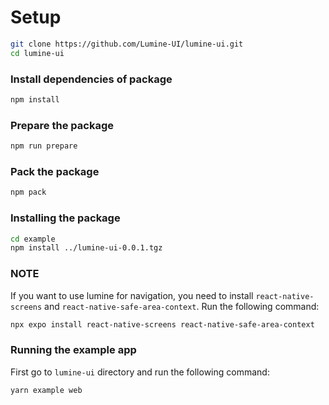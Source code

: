 # Setup

```sh
git clone https://github.com/Lumine-UI/lumine-ui.git
cd lumine-ui
```

### Install dependencies of package

```sh
npm install
```

### Prepare the package

```sh
npm run prepare
```

### Pack the package

```sh
npm pack
```

### Installing the package

```sh
cd example
npm install ../lumine-ui-0.0.1.tgz
```

### NOTE
If you want to use lumine for navigation, you need to install `react-native-screens` and `react-native-safe-area-context`. Run the following command:

```sh
npx expo install react-native-screens react-native-safe-area-context
```

### Running the example app

First go to `lumine-ui` directory and run the following command:

```sh
yarn example web
```